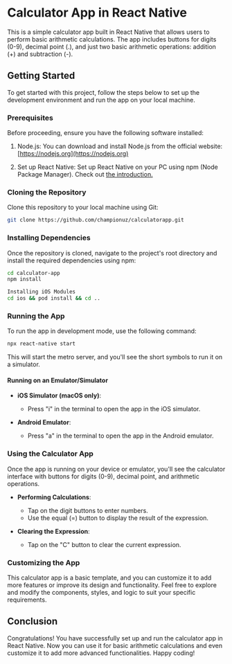 # Calculator App in React Native

This is a simple calculator app built in React Native that allows users to perform basic arithmetic calculations. The app includes buttons for digits (0-9), decimal point (.), and just two basic arithmetic operations: addition (+) and subtraction (-).

## Getting Started

To get started with this project, follow the steps below to set up the development environment and run the app on your local machine.

### Prerequisites

Before proceeding, ensure you have the following software installed:

1. Node.js: You can download and install Node.js from the official website: [https://nodejs.org](https://nodejs.org)

2. Set up React Native: Set up React Native on your PC using npm (Node Package Manager). Check out [the introduction.](https://reactnative.dev/docs/getting-started)

### Cloning the Repository

Clone this repository to your local machine using Git:

```bash
git clone https://github.com/championuz/calculatorapp.git
```

### Installing Dependencies

Once the repository is cloned, navigate to the project's root directory and install the required dependencies using npm:

```bash
cd calculator-app
npm install

Installing iOS Modules
cd ios && pod install && cd ..
```

### Running the App

To run the app in development mode, use the following command:

```bash
npx react-native start
```

This will start the metro server, and you'll see the short symbols to run it on a simulator.

#### Running on an Emulator/Simulator

- **iOS Simulator (macOS only)**:
  - Press "i" in the terminal to open the app in the iOS simulator.

- **Android Emulator**:
  - Press "a" in the terminal to open the app in the Android emulator.

### Using the Calculator App

Once the app is running on your device or emulator, you'll see the calculator interface with buttons for digits (0-9), decimal point, and arithmetic operations.

- **Performing Calculations**:
  - Tap on the digit buttons to enter numbers.
  - Use the equal (=) button to display the result of the expression.

- **Clearing the Expression**:
  - Tap on the "C" button to clear the current expression.

### Customizing the App

This calculator app is a basic template, and you can customize it to add more features or improve its design and functionality. Feel free to explore and modify the components, styles, and logic to suit your specific requirements.

## Conclusion

Congratulations! You have successfully set up and run the calculator app in React Native. Now you can use it for basic arithmetic calculations and even customize it to add more advanced functionalities. Happy coding!
